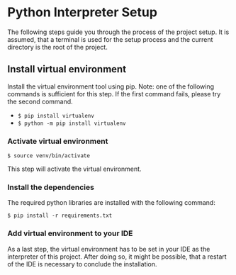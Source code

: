# Python Interpreter Setup
The following steps guide you through the process of the project setup.
It is assumed, that a terminal is used for the setup process and the current directory is the root of the project.

## Install virtual environment

Install the virtual environment tool using pip. Note: one of the following commands is sufficient for this step. If the first command fails, please try the second command. 

* ``$ pip install virtualenv``
* ``$ python -m pip install virtualenv``

### Activate virtual environment

`` $ source venv/bin/activate ``

This step will activate the virtual environment.

### Install the dependencies

The required python libraries are installed with the following command:

``$ pip install -r requirements.txt``

### Add virtual environment to your IDE
As a last step, the virtual environment has to be set in your IDE as the interpreter of this project. After doing so, it might be possible, that a restart of the IDE is necessary to conclude the installation.